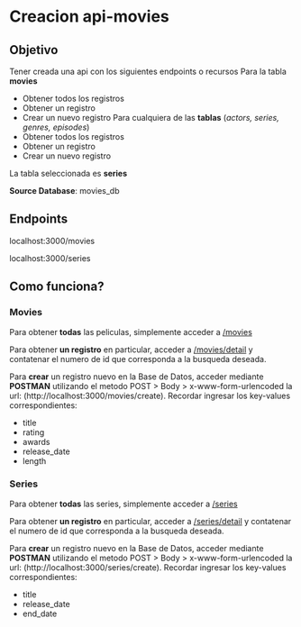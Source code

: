 # Creacion api-movies

## Objetivo 
Tener creada una api con los siguientes endpoints o recursos
Para la tabla **movies**
- Obtener todos los registros
- Obtener un registro
- Crear un nuevo registro
Para cualquiera de las **tablas** (*actors, series, genres, episodes*)
- Obtener todos los registros
- Obtener un registro
- Crear un nuevo registro

La tabla seleccionada es **series**

**Source Database**: movies_db

## Endpoints
localhost:3000/movies

localhost:3000/series

## Como funciona?

### Movies
Para obtener **todas** las peliculas, simplemente acceder a [/movies](http://localhost:3000/movies)

Para obtener **un registro** en particular, acceder a [/movies/detail](http://localhost:3000/movies/detail/) y contatenar el numero de id que corresponda a la busqueda deseada.

Para **crear** un registro nuevo en la Base de Datos, acceder mediante **POSTMAN** utilizando el metodo POST > Body > x-www-form-urlencoded
la url: (http://localhost:3000/movies/create). Recordar ingresar los key-values correspondientes:

- title
- rating
- awards
- release_date
- length

### Series
Para obtener **todas** las series, simplemente acceder a [/series](http://localhost:3000/series)

Para obtener **un registro** en particular, acceder a [/series/detail](http://localhost:3000/series/detail/) y contatenar el numero de id que corresponda a la busqueda deseada.

Para **crear** un registro nuevo en la Base de Datos, acceder mediante **POSTMAN** utilizando el metodo POST > Body > x-www-form-urlencoded
la url: (http://localhost:3000/series/create). Recordar ingresar los key-values correspondientes:

- title
- release_date
- end_date
